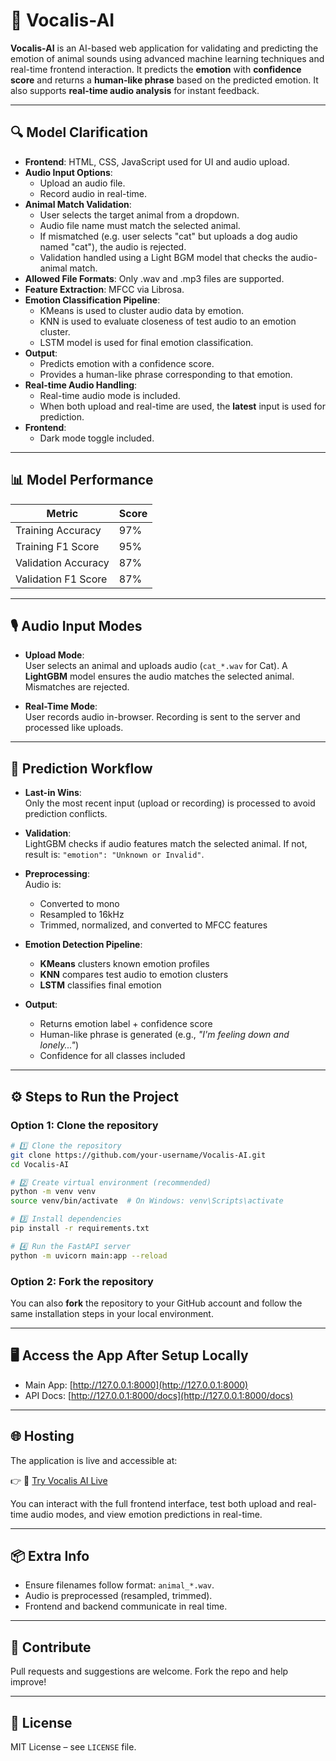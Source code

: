 
# 🐾 Vocalis-AI

**Vocalis-AI** is an AI-based web application for validating and predicting the emotion of animal sounds using advanced machine learning techniques and real-time frontend interaction. It predicts the **emotion** with **confidence score** and returns a **human-like phrase** based on the predicted emotion. It also supports **real-time audio analysis** for instant feedback.

---

## 🔍 Model Clarification

- **Frontend**: HTML, CSS, JavaScript used for UI and audio upload.
- **Audio Input Options**:
  - Upload an audio file.
  - Record audio in real-time.
- **Animal Match Validation**:
  - User selects the target animal from a dropdown.
  - Audio file name must match the selected animal.
  - If mismatched (e.g. user selects "cat" but uploads a dog audio named "cat"), the audio is rejected.
  - Validation handled using a Light BGM model that checks the audio-animal match.
- **Allowed File Formats**: Only .wav and .mp3    files are supported.
- **Feature Extraction**: MFCC via Librosa.
- **Emotion Classification Pipeline**:
  - KMeans is used to cluster audio data by emotion.
  - KNN is used to evaluate closeness of test audio to an emotion cluster.
  - LSTM model is used for final emotion classification.
- **Output**:
  - Predicts emotion with a confidence score.
  - Provides a human-like phrase corresponding to that emotion.
- **Real-time Audio Handling**:
  - Real-time audio mode is included.
  - When both upload and real-time are used, the **latest** input is used for prediction.
- **Frontend**:
  - Dark mode toggle included.

---


## 📊 Model Performance

| Metric              | Score |
|---------------------|-------|
| Training Accuracy   | 97%   |
| Training F1 Score   | 95%   |
| Validation Accuracy | 87%   |
| Validation F1 Score | 87%   |

---


## 🎙️ Audio Input Modes

- **Upload Mode**:  
  User selects an animal and uploads audio (`cat_*.wav` for Cat). A **LightGBM** model ensures the audio matches the selected animal. Mismatches are rejected.

- **Real-Time Mode**:  
  User records audio in-browser. Recording is sent to the server and processed like uploads.

---

## 🔁 Prediction Workflow

- **Last-in Wins**:  
  Only the most recent input (upload or recording) is processed to avoid prediction conflicts.

- **Validation**:  
  LightGBM checks if audio features match the selected animal. If not, result is: `"emotion": "Unknown or Invalid"`.

- **Preprocessing**:  
  Audio is:
  - Converted to mono  
  - Resampled to 16kHz  
  - Trimmed, normalized, and converted to MFCC features

- **Emotion Detection Pipeline**:
  - **KMeans** clusters known emotion profiles  
  - **KNN** compares test audio to emotion clusters  
  - **LSTM** classifies final emotion

- **Output**:
  - Returns emotion label + confidence score  
  - Human-like phrase is generated (e.g., *"I'm feeling down and lonely..."*)  
  - Confidence for all classes included

---

## ⚙️ Steps to Run the Project

### Option 1: Clone the repository

```bash
# 1️⃣ Clone the repository
git clone https://github.com/your-username/Vocalis-AI.git
cd Vocalis-AI

# 2️⃣ Create virtual environment (recommended)
python -m venv venv
source venv/bin/activate  # On Windows: venv\Scripts\activate

# 3️⃣ Install dependencies
pip install -r requirements.txt

# 4️⃣ Run the FastAPI server
python -m uvicorn main:app --reload
```

### Option 2: Fork the repository

You can also **fork** the repository to your GitHub account and follow the same installation steps in your local environment.

---

## 🖥️ Access the App After Setup Locally

- Main App: [http://127.0.0.1:8000](http://127.0.0.1:8000)
- API Docs: [http://127.0.0.1:8000/docs](http://127.0.0.1:8000/docs)

---


## 🌐 Hosting

The application is live and accessible at:

👉 🔗 [Try Vocalis AI Live](https://vocalis-ai-r9co.onrender.com/)

You can interact with the full frontend interface, test both upload and real-time audio modes, and view emotion predictions in real-time.

---


## 📦 Extra Info

- Ensure filenames follow format: `animal_*.wav`.
- Audio is preprocessed (resampled, trimmed).
- Frontend and backend communicate in real time.

---

## 🤝 Contribute

Pull requests and suggestions are welcome. Fork the repo and help improve!

---

## 📄 License

MIT License – see `LICENSE` file.
